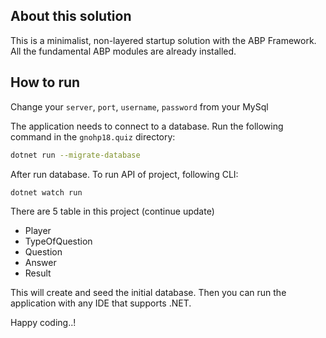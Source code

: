 ## About this solution

This is a minimalist, non-layered startup solution with the ABP Framework. All the fundamental ABP modules are already installed.

## How to run
Change your `server`, `port`, `username`, `password` from your MySql

The application needs to connect to a database. Run the following command in the `gnohp18.quiz` directory:

````bash
dotnet run --migrate-database
````

After run database. To run API of project, following CLI: 

````bash
dotnet watch run
````

There are 5 table in this project (continue update)
- Player
- TypeOfQuestion
- Question
- Answer
- Result

This will create and seed the initial database. Then you can run the application with any IDE that supports .NET.

Happy coding..!



